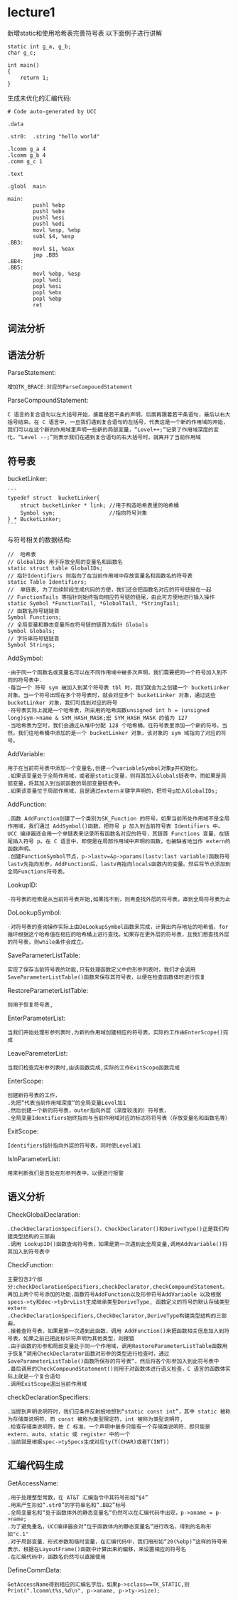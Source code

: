 # lecture1
新增static和使用哈希表完善符号表
以下面例子进行讲解
```
static int g_a, g_b;
char g_c;

int main()
{
    return 1;
}
```
生成未优化的汇编代码:
```
# Code auto-generated by UCC

.data

.str0:  .string "hello world"

.lcomm g_a 4
.lcomm g_b 4
.comm g_c 1

.text

.globl  main

main:
        pushl %ebp
        pushl %ebx
        pushl %esi
        pushl %edi
        movl %esp, %ebp
        subl $4, %esp
.BB3:
        movl $1, %eax
        jmp .BB5
.BB4:
.BB5:
        movl %ebp, %esp
        popl %edi
        popl %esi
        popl %ebx
        popl %ebp
        ret
```
## 词法分析

## 语法分析

ParseStatement:

    增加TK_BRACE:对应的ParseCompoundStatement

ParseCompoundStatement:

    C 语言的复合语句以左大括号开始，接着是若干条的声明，后面再跟着若干条语句，最后以右大括号结束。在 C 语言中，一旦我们遇到复合语句的左括号，代表这是一个新的作用域的开始，我们可以在这个新的作用域里声明一些新的局部变量，“Level++;”记录了作用域深度的变化，“Level --;”则表示我们在遇到复合语句的右大括号时，就离开了当前作用域

## 符号表
    
bucketLinker:
    
    ```
    typedef struct  bucketLinker{
        struct bucketLinker * link; //用于构造哈希表里的哈希桶
        Symbol sym;                 //指向符号对象
    } * BucketLinker;
    ```

与符号相关的数据结构:

    //  哈希表
    // GlobalIDs 用于存放全局的变量名和函数名
    static struct table GlobalIDs;
    // 指针Identifiers 则指向了在当前作用域中存放变量名和函数名的符号表
    static Table Identifiers;
    //  单链表, 为了后续阶段生成代码的方便，我们还会把函数名对应的符号链接在一起
    // FunctionTails 等指针则始终指向相应符号链的链尾，由此可方便地进行插入操作
    static Symbol *FunctionTail, *GlobalTail, *StringTail;
    // 函数名符号链链首
    Symbol Functions;
    // 全局变量和静态变量所在符号链的链首为指针 Globals
    Symbol Globals;
    // 字符串符号链链首
    Symbol Strings;

AddSymbol:

    ·由于同一个函数名或变量名可以在不同作用域中被多次声明，我们需要把同一个符号加入到不同的符号表中.
    ·每当一个 符号 sym 被加入到某个符号表 tbl 时，我们就会为之创建一个 bucketLinker 对象。当一个符号出现在多个符号表时，就会对应多个 bucketLinker 对象，通过这些 bucketLinker 对象，我们可找到对应的符号
    ·符号表实际上就是一个哈希表，所采用的哈希函数unsigned int h = (unsigned long)sym->name & SYM_HASH_MASK;宏 SYM_HASH_MASK 的值为 127
    ·当哈希表为空时，我们会通过从堆中分配 128 个哈希桶。往符号表里添加一个新的符号。当然，我们往哈希桶中添加的是一个 bucketLinker 对象，该对象的 sym 域指向了对应的符号。


AddVariable:

    用于在当前符号表中添加一个变量名,创建一个variableSymbol对象p并初始化。
    .如果该变量处于全局作用域，或者是static变量，则将其加入Globals链表中，而如果是局部变量，将其加入到当前函数的局部变量链表中。
    .如果该变量位于局部作用域，且是通过extern关键字声明的，把符号p加入GlobalIDs;

AddFunction:

    .函数 AddFunction创建了一个类别为SK_Function 的符号。如果当前所处作用域不是全局作用域，我们通过 AddSymbol()函数，把符号 p 加入到当前符号表 Identifiers 中。UCC 编译器还会用一个单链表来记录所有函数名对应的符号，其链首 Functions 变量，在链尾插入符号 p。在 C 语言中，即使是在局部作用域中声明的函数，也被缺省地当作 extern的函数声明。
    .创建FunctionSymbol节点，p->lastv=&p->params(lastv:last variable)函数符号lastv先指向形参，AddFunction后，lastv再指向locals函数内的变量。然后将节点添加到全局Functions符号表。
    
LookupID:

    ·符号表的检索是从当前符号表开始,如果找不到，则再查找外层的符号表，直到全局符号表为止

DoLookupSymbol:

    ·对符号表的查询操作实际上由DoLookupSymbol函数来完成，计算出内存地址的哈希值，for循环根据这个哈希值在相应的哈希桶上进行查找。如果存在更外层的符号表，且我们想查找外层的符号表，则while条件会成立。


SaveParameterListTable:

    实现了保存当前符号表的功能,只有处理函数定义中的形参列表时，我们才会调用SaveParameterListTable()函数来保存其符号表，以便在检查函数体时进行恢复

RestoreParameterListTable:

    则用于恢复符号表,

EnterParameterList:

    当我们开始处理形参列表时,为新的作用域创建相应的符号表，实际的工作由EnterScope()完成

LeaveParemeterList:

    当我们检查完形参列表时,由该函数完成,实际的工作ExitScope函数完成

EnterScope:

    创建新符号表的工作，
    .先把“代表当前作用域深度“的全局变量Level加1
    .然后创建一个新的符号表，outer指向外层（深度较浅的）符号表，
    .全局变量Identifiers始终指向与当前作用域对应的标志符符号表（存放变量名和函数名等）

ExitScope:

    Identifiers指针指向外层的符号表，同时使Level减1

IsInParameterList:

    用来判断我们是否处在形参列表中，以便进行报警
## 语义分析

CheckGlobalDeclaration:

    .CheckDeclarationSpecifiers()、CheckDeclarator()和DeriveType()正是我们构建类型结构的三部曲
    .调用 LookupID()函数查询符号表，如果是第一次遇到此全局变量,调用AddVariable()将其加入到符号表中

CheckFunction:

    主要包含3个部分:checkDeclarationSpecifiers,checkDeclarator,checkCompoundStatement。再加上两个符号添加的功能.函数符号AddFunction以及形参符号AddVariable 以及根据specs->ty和dec->tyDrvList生成继承类型DeriveType, 函数定义的符号的默认存储类型extern
    .CheckDeclarationSpecifiers,CheckDeclarator,DeriveType构建类型结构的三部曲，
    .接着查符号表，如果是第一次遇到此函数，调用 AddFunction()来把函数相关信息加入到符号表，如果之前已把此标识符声明为其他类型，则报错
    .由于函数的形参和局部变量处于同一个作用域，调用RestoreParameterListTable函数用于恢复“调用CheckDeclarator函数对形参的类型进行检查时，通过 SaveParameterListTable()函数所保存的符号表“，然后将各个形参加入到此符号表中
    .最后调用的CheckCompoundStatement()则用于对函数体进行语义检查，C 语言的函数体实际上就是一个复合语句
    .调用ExitScope退出当前作用域

checkDeclarationSpecifiers:

    .当提到声明说明符时，我们应条件反射般地想到“static const int”，其中 static 被称为存储类说明符，而 const 被称为类型限定符，int 被称为类型说明符,
    .检查存储类说明符，按 C 标准，一个声明中最多只能有一个存储类说明符，即只能是 extern、auto、static 或 register 中的一个
    .当前就是根据spec->tySpecs生成对应ty(T(CHAR)或者T(INT))




## 汇编代码生成

GetAccessName:

    .用于处理整型常数，在 AT&T 汇编指令中其符号形如“$4”
    .用来产生形如“.str0”的字符串名和“.BB2”标号
    .全局变量名和“处于函数体外的静态变量名“仍然可以在汇编代码中出现，p->aname = p->name;
    .为了避免重名，UCC编译器会对“位于函数体内的静态变量名“进行改名，得到的名称形如"c.1"
    .对于局部变量、形式参数和临时变量，在汇编代码中，我们用形如“20(%ebp)”这样的符号来表示，根据在LayoutFrame()函数中计算出来的偏移，来设置相应的符号名
    .在汇编代码中，函数名仍然可以直接使用

DefineCommData:

    GetAccessName得到相应的汇编名字后，如果p->sclass==TK_STATIC,则Print(".lcomm\t%s,%d\n", p->aname, p->ty->size);
